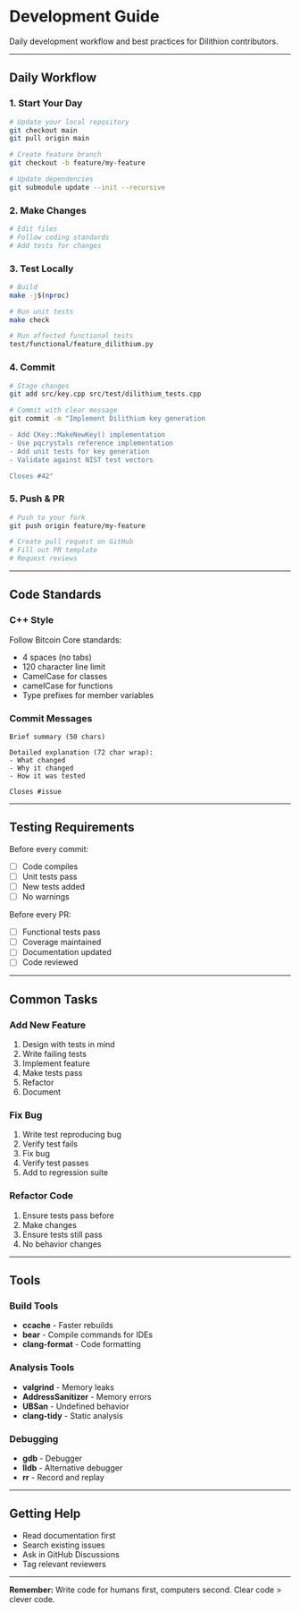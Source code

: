 # Development Guide

Daily development workflow and best practices for Dilithion contributors.

---

## Daily Workflow

### 1. Start Your Day

```bash
# Update your local repository
git checkout main
git pull origin main

# Create feature branch
git checkout -b feature/my-feature

# Update dependencies
git submodule update --init --recursive
```

### 2. Make Changes

```bash
# Edit files
# Follow coding standards
# Add tests for changes
```

### 3. Test Locally

```bash
# Build
make -j$(nproc)

# Run unit tests
make check

# Run affected functional tests
test/functional/feature_dilithium.py
```

### 4. Commit

```bash
# Stage changes
git add src/key.cpp src/test/dilithium_tests.cpp

# Commit with clear message
git commit -m "Implement Dilithium key generation

- Add CKey::MakeNewKey() implementation
- Use pqcrystals reference implementation
- Add unit tests for key generation
- Validate against NIST test vectors

Closes #42"
```

### 5. Push & PR

```bash
# Push to your fork
git push origin feature/my-feature

# Create pull request on GitHub
# Fill out PR template
# Request reviews
```

---

## Code Standards

### C++ Style

Follow Bitcoin Core standards:
- 4 spaces (no tabs)
- 120 character line limit
- CamelCase for classes
- camelCase for functions
- Type prefixes for member variables

### Commit Messages

```
Brief summary (50 chars)

Detailed explanation (72 char wrap):
- What changed
- Why it changed
- How it was tested

Closes #issue
```

---

## Testing Requirements

Before every commit:
- [ ] Code compiles
- [ ] Unit tests pass
- [ ] New tests added
- [ ] No warnings

Before every PR:
- [ ] Functional tests pass
- [ ] Coverage maintained
- [ ] Documentation updated
- [ ] Code reviewed

---

## Common Tasks

### Add New Feature
1. Design with tests in mind
2. Write failing tests
3. Implement feature
4. Make tests pass
5. Refactor
6. Document

### Fix Bug
1. Write test reproducing bug
2. Verify test fails
3. Fix bug
4. Verify test passes
5. Add to regression suite

### Refactor Code
1. Ensure tests pass before
2. Make changes
3. Ensure tests still pass
4. No behavior changes

---

## Tools

### Build Tools
- **ccache** - Faster rebuilds
- **bear** - Compile commands for IDEs
- **clang-format** - Code formatting

### Analysis Tools
- **valgrind** - Memory leaks
- **AddressSanitizer** - Memory errors
- **UBSan** - Undefined behavior
- **clang-tidy** - Static analysis

### Debugging
- **gdb** - Debugger
- **lldb** - Alternative debugger
- **rr** - Record and replay

---

## Getting Help

- Read documentation first
- Search existing issues
- Ask in GitHub Discussions
- Tag relevant reviewers

---

**Remember:** Write code for humans first, computers second. Clear code > clever code.
